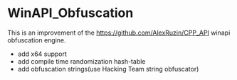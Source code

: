 # WinAPI_Obfuscation

This is an improvement of the https://github.com/AlexRuzin/CPP_API winapi obfuscation engine.

+ add x64 support
+ add compile time randomization hash-table
+ add obfuscation strings(use Hacking Team string obfuscator)
